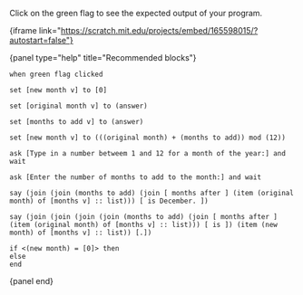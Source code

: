 Click on the green flag to see the expected output of your program.

{iframe link="https://scratch.mit.edu/projects/embed/165598015/?autostart=false"}

{panel type="help" title="Recommended blocks"}

```scratch:split:random
when green flag clicked
```

```scratch:split:random
set [new month v] to [0]

set [original month v] to (answer)

set [months to add v] to (answer)

set [new month v] to (((original month) + (months to add)) mod (12))
```

```scratch:split:random
ask [Type in a number betweem 1 and 12 for a month of the year:] and wait

ask [Enter the number of months to add to the month:] and wait
```

```scratch:split:random
say (join (join (months to add) (join [ months after ] (item (original month) of [months v] :: list))) [ is December. ])

say (join (join (join (join (months to add) (join [ months after ] (item (original month) of [months v] :: list))) [ is ]) (item (new month) of [months v] :: list)) [.])
```

```scratch:split:random
if <(new month) = [0]> then
else
end
```

{panel end}
